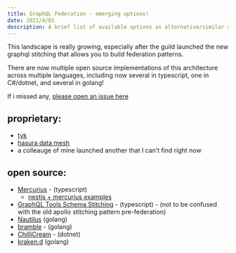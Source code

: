 ```yaml
---
title: GraphQL Federation - emerging options!
date: 2022/4/01
description: A brief list of available options as alternative/similar solutions for apollo federation
---
```


This landscape is really growing, especially after the guild launched the new graphql stitching that allows you to build federation patterns.

There are now multiple open source implementations of this architecture across multiple languages, including now several in typescript, one in C#/dotnet, and several in golang!

If i missed any, [please open an issue here](https://github.com/acao/rikki.dev/issues)

## proprietary:
* [tyk](https://tyk.io/releases/v4-0)
* [hasura data mesh](https://hasura.io/blog/graphql-and-the-data-mesh-developer-productivity-in-an-age-of-exploding-data)
* a colleauge of mine launched another that I can’t find right now

## open source:
* [Mercurius](https://github.com/mercurius-js/mercurius/blob/master/docs/federation.md) - (typescript)
  * [nestjs + mercurius examples](https://docs.nestjs.com/graphql/federation#federation-with-mercurius)
* [GraphQL Tools Schema Stitching](https://github.com/gmac/schema-stitching-handbook) - (typescript) - (not to be confused with the old apollo stitching pattern pre-federation)
* [Nautilus](https://github.com/nautilus/gateway_) (golang)
* [bramble](https://movio.github.io/bramble) - (golang)
* [ChilliCream](https://chillicream.com/docs/hotchocolate/distributed-schema/schema-federations) - (dotnet)
* [kraken.d](https://www.krakend.io/docs/backends/graphql/#graphql-federation) (golang)

